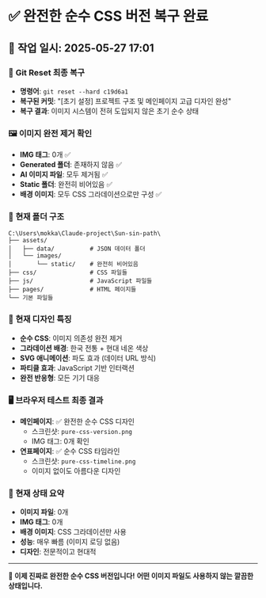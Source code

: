 # ✅ **완전한 순수 CSS 버전 복구 완료**

## 📅 **작업 일시**: 2025-05-27 17:01

### 🔄 **Git Reset 최종 복구**
- **명령어**: `git reset --hard c19d6a1`
- **복구된 커밋**: "[초기 설정] 프로젝트 구조 및 메인페이지 고급 디자인 완성"
- **복구 결과**: 이미지 시스템이 전혀 도입되지 않은 초기 순수 상태

### 🖼️ **이미지 완전 제거 확인**
- **IMG 태그**: 0개 ✅
- **Generated 폴더**: 존재하지 않음 ✅
- **AI 이미지 파일**: 모두 제거됨 ✅
- **Static 폴더**: 완전히 비어있음 ✅
- **배경 이미지**: 모두 CSS 그라데이션으로만 구성 ✅

### 📂 **현재 폴더 구조**
```
C:\Users\mokka\Claude-project\Sun-sin-path\
├── assets/
│   ├── data/          # JSON 데이터 폴더
│   └── images/
│       └── static/    # 완전히 비어있음
├── css/               # CSS 파일들
├── js/                # JavaScript 파일들  
├── pages/             # HTML 페이지들
└── 기본 파일들
```

### 🎨 **현재 디자인 특징**
- **순수 CSS**: 이미지 의존성 완전 제거
- **그라데이션 배경**: 한국 전통 + 현대 네온 색상
- **SVG 애니메이션**: 파도 효과 (데이터 URL 방식)
- **파티클 효과**: JavaScript 기반 인터랙션
- **완전 반응형**: 모든 기기 대응

### 🖥️ **브라우저 테스트 최종 결과**
- **메인페이지**: ✅ 완전한 순수 CSS 디자인
  - 스크린샷: `pure-css-version.png`
  - IMG 태그: 0개 확인
- **연표페이지**: ✅ 순수 CSS 타임라인
  - 스크린샷: `pure-css-timeline.png`
  - 이미지 없이도 아름다운 디자인

### 🎯 **현재 상태 요약**
- **이미지 파일**: 0개
- **IMG 태그**: 0개  
- **배경 이미지**: CSS 그라데이션만 사용
- **성능**: 매우 빠름 (이미지 로딩 없음)
- **디자인**: 전문적이고 현대적

---
**🎉 이제 진짜로 완전한 순수 CSS 버전입니다!**
**어떤 이미지 파일도 사용하지 않는 깔끔한 상태입니다.**
